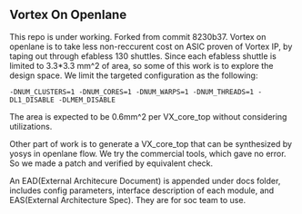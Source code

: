 ## Vortex On Openlane

This repo is under working. Forked from commit 8230b37. Vortex on openlane is to take less non-reccurent cost on ASIC proven of Vortex IP, by taping out through efabless 130 shuttles. Since each efabless shuttle is limited to 3.3*3.3 mm^2 of area, so some of this work is to explore the design space. We limit the targeted configuration as the following:

```
-DNUM_CLUSTERS=1 -DNUM_CORES=1 -DNUM_WARPS=1 -DNUM_THREADS=1 -DL1_DISABLE -DLMEM_DISABLE

```

The area is expected to be 0.6mm^2 per VX_core_top without considering utilizations.

Other part of work is to generate a VX_core_top that can be synthesized by yosys in openlane flow. We try the commercial tools, which gave no error. So we made a patch and verified by equivalent check.

An EAD(External Architecure Document) is appended under docs folder, includes config parameters, interface description of each module, and EAS(External Architecture Spec). They are for soc team to use. 

##